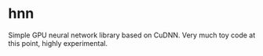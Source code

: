 # hnn
Simple GPU neural network library based on CuDNN.
Very much toy code at this point, highly experimental.
